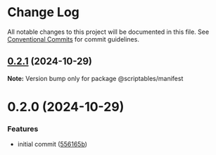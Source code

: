 # Change Log

All notable changes to this project will be documented in this file.
See [Conventional Commits](https://conventionalcommits.org) for commit guidelines.

## [0.2.1](https://github.com/taoyuan/scriptables/compare/@scriptables/manifest@0.2.0...@scriptables/manifest@0.2.1) (2024-10-29)

**Note:** Version bump only for package @scriptables/manifest





# 0.2.0 (2024-10-29)


### Features

* initial commit ([556165b](https://github.com/taoyuan/scriptables/commit/556165b02cf3987a55e99080be2fb6c3ca12e7a7))
